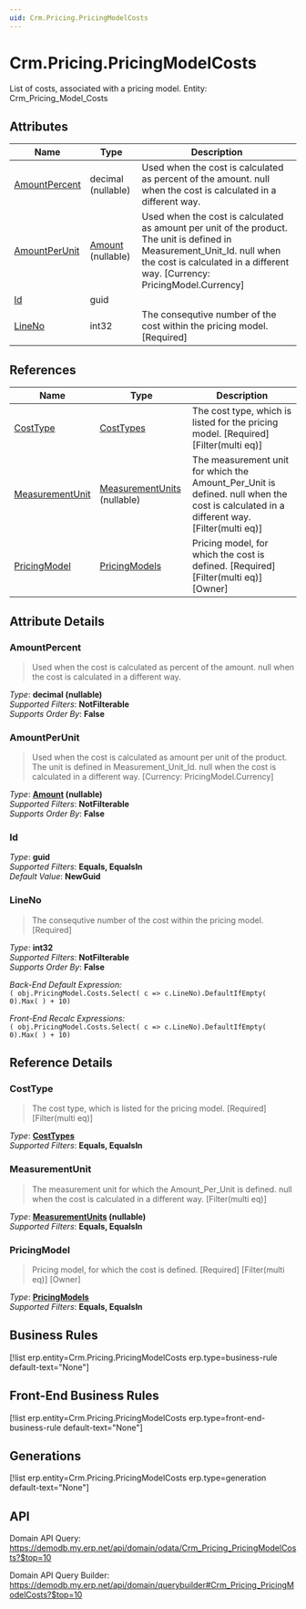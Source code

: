 ```yaml
---
uid: Crm.Pricing.PricingModelCosts
---
```

# Crm.Pricing.PricingModelCosts

List of costs, associated with a pricing model. Entity: Crm_Pricing_Model_Costs

## Attributes

| Name | Type | Description |
| ---- | ---- | --- |
| [AmountPercent](Crm.Pricing.PricingModelCosts.md#amountpercent) | decimal (nullable) | Used when the cost is calculated as percent of the amount. null when the cost is calculated in a different way. 
| [AmountPerUnit](Crm.Pricing.PricingModelCosts.md#amountperunit) | [Amount](../data-types.md#amount) (nullable) | Used when the cost is calculated as amount per unit of the product. The unit is defined in Measurement_Unit_Id. null when the cost is calculated in a different way. [Currency: PricingModel.Currency] 
| [Id](Crm.Pricing.PricingModelCosts.md#id) | guid |  
| [LineNo](Crm.Pricing.PricingModelCosts.md#lineno) | int32 | The consequtive number of the cost within the pricing model. [Required] 

## References

| Name | Type | Description |
| ---- | ---- | --- |
| [CostType](Crm.Pricing.PricingModelCosts.md#costtype) | [CostTypes](Finance.Cost.CostTypes.md) | The cost type, which is listed for the pricing model. [Required] [Filter(multi eq)] |
| [MeasurementUnit](Crm.Pricing.PricingModelCosts.md#measurementunit) | [MeasurementUnits](General.MeasurementUnits.md) (nullable) | The measurement unit for which the Amount_Per_Unit is defined. null when the cost is calculated in a different way. [Filter(multi eq)] |
| [PricingModel](Crm.Pricing.PricingModelCosts.md#pricingmodel) | [PricingModels](Crm.Pricing.PricingModels.md) | Pricing model, for which the cost is defined. [Required] [Filter(multi eq)] [Owner] |


## Attribute Details

### AmountPercent

> Used when the cost is calculated as percent of the amount. null when the cost is calculated in a different way.

_Type_: **decimal (nullable)**  
_Supported Filters_: **NotFilterable**  
_Supports Order By_: **False**  

### AmountPerUnit

> Used when the cost is calculated as amount per unit of the product. The unit is defined in Measurement_Unit_Id. null when the cost is calculated in a different way. [Currency: PricingModel.Currency]

_Type_: **[Amount](../data-types.md#amount) (nullable)**  
_Supported Filters_: **NotFilterable**  
_Supports Order By_: **False**  

### Id

_Type_: **guid**  
_Supported Filters_: **Equals, EqualsIn**  
_Default Value_: **NewGuid**  

### LineNo

> The consequtive number of the cost within the pricing model. [Required]

_Type_: **int32**  
_Supported Filters_: **NotFilterable**  
_Supports Order By_: **False**  

_Back-End Default Expression:_  
`( obj.PricingModel.Costs.Select( c => c.LineNo).DefaultIfEmpty( 0).Max( ) + 10)`

_Front-End Recalc Expressions:_  
`( obj.PricingModel.Costs.Select( c => c.LineNo).DefaultIfEmpty( 0).Max( ) + 10)`

## Reference Details

### CostType

> The cost type, which is listed for the pricing model. [Required] [Filter(multi eq)]

_Type_: **[CostTypes](Finance.Cost.CostTypes.md)**  
_Supported Filters_: **Equals, EqualsIn**  

### MeasurementUnit

> The measurement unit for which the Amount_Per_Unit is defined. null when the cost is calculated in a different way. [Filter(multi eq)]

_Type_: **[MeasurementUnits](General.MeasurementUnits.md) (nullable)**  
_Supported Filters_: **Equals, EqualsIn**  

### PricingModel

> Pricing model, for which the cost is defined. [Required] [Filter(multi eq)] [Owner]

_Type_: **[PricingModels](Crm.Pricing.PricingModels.md)**  
_Supported Filters_: **Equals, EqualsIn**  



## Business Rules

[!list erp.entity=Crm.Pricing.PricingModelCosts erp.type=business-rule default-text="None"]

## Front-End Business Rules

[!list erp.entity=Crm.Pricing.PricingModelCosts erp.type=front-end-business-rule default-text="None"]

## Generations

[!list erp.entity=Crm.Pricing.PricingModelCosts erp.type=generation default-text="None"]

## API

Domain API Query:
<https://demodb.my.erp.net/api/domain/odata/Crm_Pricing_PricingModelCosts?$top=10>

Domain API Query Builder:
<https://demodb.my.erp.net/api/domain/querybuilder#Crm_Pricing_PricingModelCosts?$top=10>

